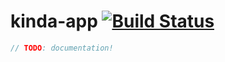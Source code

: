 # kinda-app [![Build Status](https://travis-ci.org/kinda/kinda-app.svg?branch=master)](https://travis-ci.org/kinda/kinda-app)

```js
// TODO: documentation!
```
